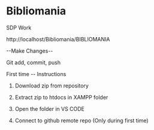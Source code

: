 # Bibliomania
SDP Work

http://localhost/Bibliomania/BIBLIOMANIA

--Make Changes--

Git add, commit, push


First time -- Instructions

1) Download zip from repository

2) Extract zip to htdocs in XAMPP folder

3) Open the folder in VS CODE

3) Connect to github remote repo (Only during first time)
